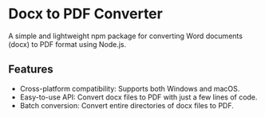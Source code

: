 # Docx to PDF Converter

A simple and lightweight npm package for converting Word documents (docx) to PDF format using Node.js.

## Features

- Cross-platform compatibility: Supports both Windows and macOS.
- Easy-to-use API: Convert docx files to PDF with just a few lines of code.
- Batch conversion: Convert entire directories of docx files to PDF.

<!-- ## Installation

Install the package via npm:

```bash
npm install docx-to-pdf-converter -->


